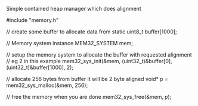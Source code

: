 Simple contained heap manager which does alignment

#include "memory.h"

// create some buffer to allocate data from
static uint8_t buffer[1000]; 

// Memory system instance
MEM32_SYSTEM mem;             

// setup the memory system to allocate the buffer with requested alignment
// eg 2 in this example
mem32_sys_init(&mem, (uint32_t)&buffer[0], (uint32_t)&buffer[1000], 2);

// allocate 256 bytes from buffer it will be 2 byte aligned
void* p = mem32_sys_malloc(&mem, 256);

// free the memory when you are done
mem32_sys_free(&mem, p);
